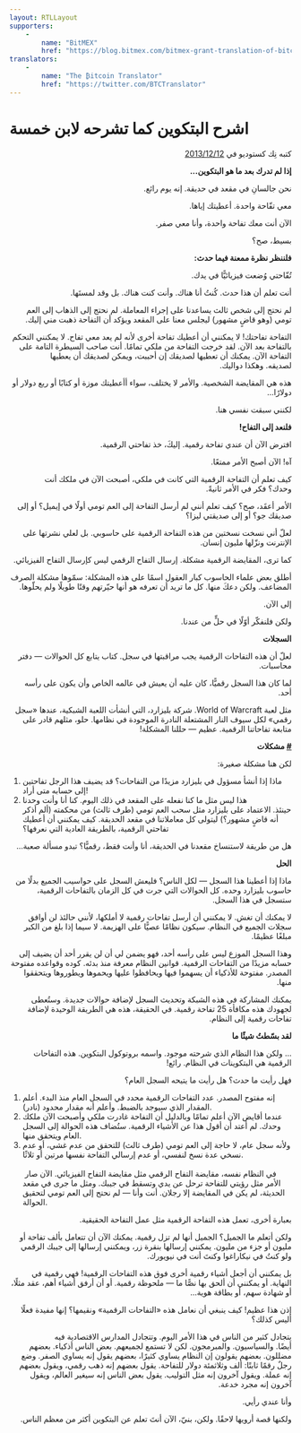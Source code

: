 ```yaml
---
layout: RTLLayout
supporters: 
    - 
        name: "BitMEX"
        href: "https://blog.bitmex.com/bitmex-grant-translation-of-bitcoin-content-into-african-languages/"
translators: 
    - 
        name: "The ₿itcoin Translator"
        href: "https://twitter.com/BTCTranslator"
---
```

# اشرح البتكوين كما تشرحه لابن خمسة


<p dir="rtl">
كتبه نِك كستوديو في <a href="https://twitter.com/lopp/status/932350908461133825">2013/12/12</a></p>


<LanguageDropdown/>


<p dir="rtl">
<strong>إذا لم تدرك بعد ما هو البتكوين...</strong></p>


<p dir="rtl">
نحن جالسانِ في مقعد في حديقة. إنه يوم رائع.</p>


<p dir="rtl">
معي تفّاحة واحدة. أعطيتك إياها.</p>


<p dir="rtl">
الآن أنت معك تفاحة واحدة، وأنا معي صفر.</p>


<p dir="rtl">
بسيط، صح؟</p>


<p dir="rtl">
<strong>فلننظر نظرة ممعنة فيما حدث:</strong></p>


<p dir="rtl">
تُفّاحتي وُضعت فيزيائيًّا في يدك.</p>


<p dir="rtl">
أنت تعلم أن هذا حدث. كُنتُ أنا هناك. وأنت كنت هناك. بل وقد لمستَها.</p>


<p dir="rtl">
لم نحتج إلى شخص ثالث يساعدنا على إجراء المعاملة. لم نحتج إلى الذهاب إلى العم تومي (وهو قاضٍ مشهور) ليجلس معنا على المقعد ويؤكد أن التفاحة ذهبت مني إليك.</p>


<p dir="rtl">
التفاحة تفاحتك! لا يمكنني أن أعطيك تفاحة أخرى لأنه لم يعد معي تفاح. لا يمكنني التحكم بالتفاحة بعد الآن. لقد خرجت التفاحة من ملكي تمامًا. أنت صاحب السيطرة التامة على التفاحة الآن. يمكنك أن تعطيها لصديقك إن أحببت، ويمكن لصديقك أن يعطيها لصديقه. وهكذا دواليك.</p>


<p dir="rtl">
هذه هي المقايضة الشخصية. والأمر لا يختلف، سواء أأعطيتك موزة أو كتابًا أو ربع دولار أو دولارًا...</p>


<p dir="rtl">
لكنني سبقت نفسي هنا.</p>


<p dir="rtl">
<strong>فلنعد إلى التفاح!</strong></p>


<p dir="rtl">
افترض الآن أن عندي تفاحة رقمية. إليكَ، خذ تفاحتي الرقمية.</p>


<p dir="rtl">
آه! الآن أصبح الأمر ممتعًا.</p>


<p dir="rtl">
كيف تعلم أن التفاحة الرقمية التي كانت في ملكي، أصبحت الآن في ملكك أنت وحدك؟ فكر في الأمر ثانيةً.</p>


<p dir="rtl">
الأمر أعقَد، صح؟ كيف تعلم أنني لم أرسل التفاحة إلى العم تومي أولًا في إيميل؟ أو إلى صديقك جو؟ أو إلى صديقتي ليزا؟</p>


<p dir="rtl">
لعلّ أني نسخت نسختين من هذه التفاحة الرقمية على حاسوبي. بل لعلي نشرتها على الإنترنت ونزّلها مليون إنسان.</p>


<p dir="rtl">
كما ترى، المقايضة الرقمية مشكلة. إرسال التفاح الرقمي ليس كإرسال التفاح الفيزيائي.</p>


<p dir="rtl">
أطلق بعض علماء الحاسوب كبار العقول اسمًا على هذه المشكلة: سمّوها مشكلة الصرف المضاعف. ولكن دعكَ منها. كل ما تريد أن تعرفه هو أنها حيّرتهم وقتًا طويلًا ولم يحلّوها.</p>


<p dir="rtl">
إلى الآن.</p>


<p dir="rtl">
ولكن فلنفكّر أوّلًا في حلٍّ من عندنا.</p>


<p dir="rtl">
<strong>السجلات</strong></p>


<p dir="rtl">
لعلّ أن هذه التفاحات الرقمية يجب مراقبتها في سجل. كتاب يتابع كل الحوالات — دفتر محاسبات.</p>


<p dir="rtl">
لما كان هذا السجل رقميًّا، كان عليه أن يعيش في عالمه الخاص وأن يكون على رأسه أحد.</p>


<p dir="rtl">
مثل لعبة World of Warcraft. شركة بليزارد، التي أنشأت اللعبة الشبكية، عندها «سجل رقمي» لكل سيوف النار المشتعلة النادرة الموجودة في نظامها. حلو، مثلهم قادر على متابعة تفاحاتنا الرقمية. عظيم — حللنا المشكلة!</p>


<p dir="rtl">
<strong><span style="text-decoration:underline;">#</span> مشكلات</strong></p>


<p dir="rtl">
لكن هنا مشكلة صغيرة:</p>




1. ماذا إذا أنشأ مسؤول في بليزارد مزيدًا من التفاحات؟ قد يضيف هذا الرجل تفاحتين إلى حسابه متى أراد! 
2. هذا ليس مثل ما كنا نفعله على المقعد في ذلك اليوم. كنا أنا وأنت وحدنا حينئذ. الاعتماد على بليزارد مثل سحب العم تومي (طرف ثالث) من محكمته (ألم أذكر أنه قاضٍ مشهور؟) ليتولى كل معاملاتنا في مقعد الحديقة. كيف يمكنني أن أعطيك تفاحتي الرقمية، بالطريقة العادية التي نعرفها؟

<p dir="rtl">هل من طريقة لاستنساخ مقعدنا في الحديقة، أنا وأنت فقط، رقميًّا؟ تبدو مسألة صعبة...</p>



<p dir="rtl">
<strong>الحل</strong></p>


<p dir="rtl">
ماذا إذا أعطينا هذا السجل — لكل الناس؟ فليعش السجل على حواسيب الجميع بدلًا من حاسوب بليزارد وحده. كل الحوالات التي جرت في كل الزمان بالتفاحات الرقمية، ستسجل في هذا السجل.</p>


<p dir="rtl">
لا يمكنك أن تغش. لا يمكنني أن أرسل تفاحات رقمية لا أملكها، لأنني حالئذ لن أوافق سجلات الجميع في النظام. سيكون نظامًا عصيًّا على الهزيمة. لا سيما إذا بلغ من الكبر مبلغًا عظيمًا.</p>


<p dir="rtl">
وهذا السجل الموزع ليس على رأسه أحد، فهو يضمن لي أن لن يقرر أحد أن يضيف إلى حسابه مزيدًا من التفاحات الرقمية. قوانين النظام معرفة منذ بدئه. كوده وقواعده مفتوحة المصدر. مفتوحة للأذكياء أن يسهموا فيها ويحافظوا عليها ويحموها ويطوروها ويتحققوا منها.</p>


<p dir="rtl">
يمكنك المشاركة في هذه الشبكة وتحديث السجل لإضافة حوالات جديدة. وستُعطى لجهودك هذه مكافأة 25 تفاحة رقمية. في الحقيقة، هذه هي الطريقة الوحيدة لإضافة تفاحات رقمية إلى النظام.</p>


<p dir="rtl">
<strong>لقد بسّطتُ شيئًا ما</strong></p>


<p dir="rtl">
... ولكن هذا النظام الذي شرحته موجود. واسمه بروتوكول البتكوين. هذه التفاحات الرقمية هي البتكوينات في النظام. رائع!</p>


<p dir="rtl">
فهل رأيت ما حدث؟ هل رأيت ما يتيحه السجل العام؟</p>




1. إنه مفتوح المصدر. عدد التفاحات الرقمية محدد في السجل العام منذ البدء. أعلم المقدار الذي سيوجد بالضبط. وأعلم أنه مقدار محدود (نادر). 
2. عندما أقايض الآن أعلم تمامًا وبالدليل أن التفاحة غادرت ملكي وأصبحت الآن ملكك وحدك. لم أعتد أن أقول هذا عن الأشياء الرقمية. ستُضاف هذه الحوالة إلى السجل العام ويتحقق منها. 
3. ولأنه سجل عام، لا حاجة إلى العم تومي (طرف ثالث) للتحقق من عدم غشي، أو عدم نسخي عدة نسخ لنفسي، أو عدم إرسالي التفاحة نفسها مرتين أو ثلاثًا. \
 \
 في النظام نفسه، مقايضة التفاح الرقمي مثل مقايضة التفاح الفيزيائي. الآن صار الأمر مثل رؤيتي للتفاحة ترحل عن يدي وتسقط في جيبك. ومثل ما جرى في مقعد الحديثة، لم يكن في المقايضة إلا رجلان. أنت وأنا — لم نحتج إلى العم تومي لتحقيق الحوالة.

<p dir="rtl">
بعبارة أخرى، تعمل هذه التفاحة الرقمية مثل عمل التفاحة الحقيقية.</p>


<p dir="rtl">
ولكن أتعلم ما الجميل؟ الجميل أنها لم تزل رقمية. يمكنك الآن أن تتعامل بألف تفاحة أو مليون أو جزء من مليون. يمكنني إرسالها بنقرة زر، ويمكنني إرسالها إلى جيبك الرقمي ولو كنتُ في نيكاراغوا وكنتَ أنت في نيويورك.</p>


<p dir="rtl">
بل يمكنني أن أجعل أشياء رقمية أخرى فوق هذه التفاحات الرقمية! فهي رقمية في النهاية. أو يمكنني أن ألحق بها نصًّا ما — ملحوظة رقمية. أو أن أرفق أشياء أهم، عقد مثلًا، أو شهادة سهم، أو بطاقة هوية...</p>


<p dir="rtl">
إذن هذا عظيم! كيف ينبغي أن نعامل هذه «التفاحات الرقمية» ونقيمها؟ إنها مفيدة فعلًا أليس كذلك؟</p>


<p dir="rtl">
يتجادل كثير من الناس في هذا الأمر اليوم. وتتجادل المدارس الاقتصادية فيه أيضًا. والسياسيون. والمبرمجون. لكن لا تستمع لجميعهم. بعض الناس أذكياء. بعضهم مضللون. بعضهم يقولون إن النظام يساوي كثيرًا، بعضهم يقول إنه يساوي الصفر. وضع رجلٌ رقمًا ثابتًا: ألف وثلاثمئة دولار للتفاحة. يقول بعضهم إنه ذهب رقمي، ويقول بعضهم إنه عملة. ويقول آخرون إنه مثل التوليب. يقول بعض الناس إنه سيغير العالم، ويقول آخرون إنه مجرد خدعة.</p>


<p dir="rtl">
وأنا عندي رأيي.</p>


<p dir="rtl">
ولكنها قصة أرويها لاحقًا. ولكن، بنيّ، الآن أنتَ تعلم عن البتكوين أكثر من معظم الناس.</p>